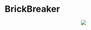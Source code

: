 # BrickBreaker
 
<p align="center">
  <img src="https://user-images.githubusercontent.com/107336329/253493618-3ffd9218-8c8b-4fa0-a063-bd42ff2d7aca.png">
</p>
